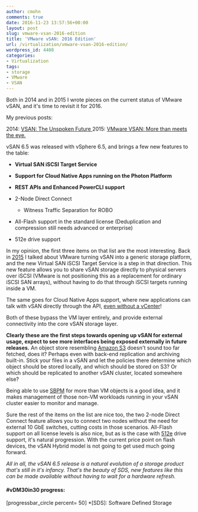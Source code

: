 ```yaml
---
author: cmohn
comments: true
date: 2016-11-23 13:57:56+00:00
layout: post
slug: vmware-vsan-2016-edition
title: 'VMware vSAN: 2016 Edition'
url: /virtualization/vmware-vsan-2016-edition/
wordpress_id: 4408
categories:
- Virtualization
tags:
- storage
- VMware
- VSAN
---
```


Both in 2014 and in 2015 I wrote pieces on the current status of VMware vSAN, and it's time to revisit it for 2016.

My previous posts:

2014: [VSAN: The Unspoken Future
](http://vninja.net/virtualization/vsan-unspoken-future/)2015: [VMware VSAN: More than meets the eye.](http://vninja.net/virtualization/vmware-vsan-more-than-meets-the-eye/)

vSAN 6.5 was released with vSphere 6.5, and brings a few new features to the table:

<!--more-->





  * **Virtual SAN iSCSI Target Service**


  * **Support for Cloud Native Apps running on the Photon Platform**


  * **REST APIs and Enhanced PowerCLI support**


  * 2-Node Direct Connect


    * Witness Traffic Separation for ROBO





  * All-Flash support in the standard license (Deduplication and compression still needs advanced or enterprise)


  * 512e drive support



In my opinion, the first three items on that list are the most interesting. Back in [2015](http://vninja.net/virtualization/vmware-vsan-more-than-meets-the-eye/) I talked about VMware turning vSAN into a generic storage platform, and the new Virtual SAN iSCSI Target Service is a step in that direction. This new feature allows you to share vSAN storage directly to physical servers over iSCSI (VMware is not positioning this as a replacement for ordinary iSCSI SAN arrays), without having to do that through iSCSI targets running inside a VM.

The same goes for Cloud Native Apps support, where new applications can talk with vSAN directly through the API, [even without a vCenter](http://cormachogan.com/2016/11/23/photon-controller-v1-1-vsan-interoperability/)!

Both of these bypass the VM layer entirely, and provide external connectivity into the core vSAN storage layer.

**Clearly these are the first steps towards opening up vSAN for external usage, expect to see more interfaces being exposed externally in future releases.** An object store resembling [Amazon S3](http://docs.aws.amazon.com/AmazonS3/latest/dev/Welcome.html) doesn't sound too far fetched, does it? Perhaps even with back-end replication and archiving built-in. Stick your files in a vSAN and let the policies there determine which object should be stored locally, and which should be stored on S3? Or which should be replicated to another vSAN cluster, located somewhere else?

Being able to use [SBPM](http://blogs.vmware.com/vsphere/2014/09/storage-policy-based-management-overview.html) for more than VM objects is a good idea, and it makes management of those non-VM workloads running in your vSAN cluster easier to monitor and manage.

Sure the rest of the items on the list are nice too, the two 2-node Direct Connect feature allows you to connect two nodes without the need for external 10 GbE switches, cutting costs in those scenarios. All-Flash support on all license levels is also nice, but as is the case with [512e](https://en.wikipedia.org/wiki/Advanced_Format#512e) drive support, it's natural progression. With the current price point on flash devices, the vSAN Hybrid model is not going to get used much going forward.

_All in all, the vSAN 6.5 release is a natural evolution of a storage product that's still in it's infancy. That's the beauty of SDS, new features like this can be made available without having to wait for a hardware refresh._



#### #vDM30in30 progress:
[progressbar_circle percent= 50]
  *[SDS]: Software Defined Storage
